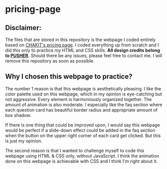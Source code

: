 # pricing-page

## Disclaimer:
The files that are stored in this repository is the webpage I coded entirely based on [CHAKIT's pricing page](https://pusher.com/chatkit/pricing).
I coded everything up from scratch and I did this only to practice my HTML and CSS skills.
**All design credits belong to [PUSHER](https://pusher.com/).**
Should there be any issues, please feel free to contact me.
I will remove this repository as soon as possible.

## Why I chosen this webpage to practice?
The number 1 reason is that this webpage is aesthetically pleasing.
I like the color palette used on this webpage, which in my opinion is eye-catching but not aggressive.
Every element is harmoniously organized together.
The amount of animation is also moderate. 
I especially like the faq section where each question card has beautiful border radius and appropriate amount of box shadow.

If there is one thing that could be improved upon, 
I would say this webpage would be perfect if a slide-down effect could be added in the faq section when the button on the upper right corner of each card get clicked.
But this is just my opinion.

The second reason is that I wanted to challenge myself to code this webpage using HTML & CSS only, without JavaScript.
I think the animation done on this webpage is achievable with CSS and I think I'm right about it.



